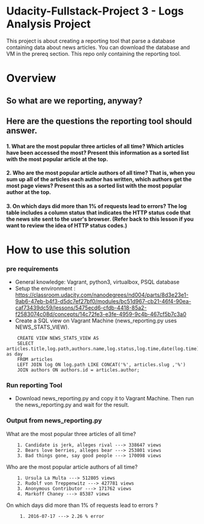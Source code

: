# Udacity-Fullstack-Project 3 - Logs Analysis Project

This project is about creating a reporting tool that parse a database containing data about news articles. You can download the database and VM in the prereq section. This repo only containing the reporting tool.

# Overview 

## So what are we reporting, anyway?
## Here are the questions the reporting tool should answer.

#### 1. What are the most popular three articles of all time? Which articles have been accessed the most? Present this information as a sorted list with the most popular article at the top.


#### 2. Who are the most popular article authors of all time? That is, when you sum up all of the articles each author has written, which authors get the most page views? Present this as a sorted list with the most popular author at the top.


#### 3. On which days did more than 1% of requests lead to errors? The log table includes a column status that indicates the HTTP status code that the news site sent to the user's browser. (Refer back to this lesson if you want to review the idea of HTTP status codes.)


# How to use this solution

### pre requirements
* General knowledge: Vagrant, python3, virtualbox, PSQL database
* Setup the environment : https://classroom.udacity.com/nanodegrees/nd004/parts/8d3e23e1-9ab6-47eb-b4f3-d5dc7ef27bf0/modules/bc51d967-cb21-46f4-90ea-caf73439dc59/lessons/5475ecd6-cfdb-4418-85a2-f2583074c08d/concepts/14c72fe3-e3fe-4959-9c4b-467cf5b7c3a0
* Create a SQL view on Vagrant Machine (news_reporting.py uses NEWS_STATS_VIEW).

``` 
    CREATE VIEW NEWS_STATS_VIEW AS
    SELECT articles.title,log.path,authors.name,log.status,log.time,date(log.time) as day
    FROM articles
    LEFT JOIN log ON log.path LIKE CONCAT('%', articles.slug ,'%')
    JOIN authors ON authors.id = articles.author;
 ```
### Run reporting Tool
* Download news_reporting.py and copy it to Vagrant Machine. Then run the news_reporting.py and wait for the result.


### Output from news_reporting.py

What are the most popular three articles of all time?

        1. Candidate is jerk, alleges rival ---> 338647 views
        2. Bears love berries, alleges bear ---> 253801 views
        3. Bad things gone, say good people ---> 170098 views

Who are the most popular article authors of all time?

        1. Ursula La Multa ---> 512805 views
        2. Rudolf von Treppenwitz ---> 427781 views
        3. Anonymous Contributor ---> 171762 views
        4. Markoff Chaney ---> 85387 views

On which days did more than 1% of requests lead to errors ?

         1. 2016-07-17 ---> 2.26 % error
        
